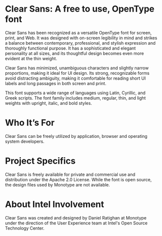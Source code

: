 # Clear Sans: A free to use, OpenType font

Clear Sans has been recognized as a versatile OpenType font for screen, print, and Web. It was designed with on-screen legibility in mind and strikes a balance between contemporary, professional, and stylish expression and thoroughly functional purpose. It has a sophisticated and elegant personality at all sizes, and its thoughtful design becomes even more evident at the thin weight.

Clear Sans has minimized, unambiguous characters and slightly narrow proportions, making it ideal for UI design. Its strong, recognizable forms avoid distracting ambiguity, making it comfortable for reading short UI labels and long passages in both screen and print.

This font supports a wide range of languages using Latin, Cyrillic, and Greek scripts. The font family includes medium, regular, thin, and light weights with upright, italic, and bold styles.

# Who It’s For

Clear Sans can be freely utilized by application, browser and operating system developers.

# Project Specifics

Clear Sans is freely available for private and commercial use and distribution under the Apache 2.0 License. While the font is open source, the design files used by Monotype are not available.

# About Intel Involvement

Clear Sans was created and designed by Daniel Ratighan at Monotype under the direction of the User Experience team at Intel's Open Source Technology Center.
